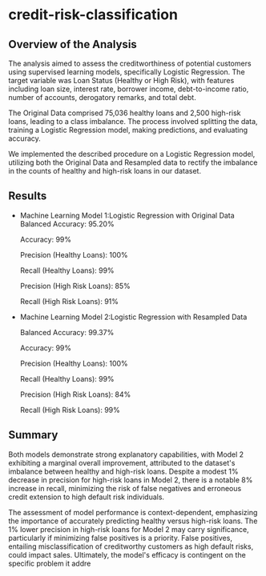 # credit-risk-classification

## Overview of the Analysis

The analysis aimed to assess the creditworthiness of potential customers using supervised learning models, specifically Logistic Regression. The target variable was Loan Status (Healthy or High Risk), with features including loan size, interest rate, borrower income, debt-to-income ratio, number of accounts, derogatory remarks, and total debt.

The Original Data comprised 75,036 healthy loans and 2,500 high-risk loans, leading to a class imbalance. The process involved splitting the data, training a Logistic Regression model, making predictions, and evaluating accuracy.

We implemented the described procedure on a Logistic Regression model, utilizing both the Original Data and Resampled data to rectify the imbalance in the counts of healthy and high-risk loans in our dataset.

## Results

* Machine Learning Model 1:Logistic Regression with Original Data
  Balanced Accuracy: 95.20%
    
  Accuracy: 99%
    
  Precision (Healthy Loans): 100%
    
  Recall (Healthy Loans): 99%
    
  Precision (High Risk Loans): 85%
    
  Recall (High Risk Loans): 91%



* Machine Learning Model 2:Logistic Regression with Resampled Data
 
  Balanced Accuracy: 99.37%
 
  Accuracy: 99%
 
  Precision (Healthy Loans): 100%
 
  Recall (Healthy Loans): 99%

  Precision (High Risk Loans): 84%

  Recall (High Risk Loans): 99%
  

## Summary

Both models demonstrate strong explanatory capabilities, with Model 2 exhibiting a marginal overall improvement, attributed to the dataset's imbalance between healthy and high-risk loans. Despite a modest 1% decrease in precision for high-risk loans in Model 2, there is a notable 8% increase in recall, minimizing the risk of false negatives and erroneous credit extension to high default risk individuals.

The assessment of model performance is context-dependent, emphasizing the importance of accurately predicting healthy versus high-risk loans. The 1% lower precision in high-risk loans for Model 2 may carry significance, particularly if minimizing false positives is a priority. False positives, entailing misclassification of creditworthy customers as high default risks, could impact sales. Ultimately, the model's efficacy is contingent on the specific problem it addre
